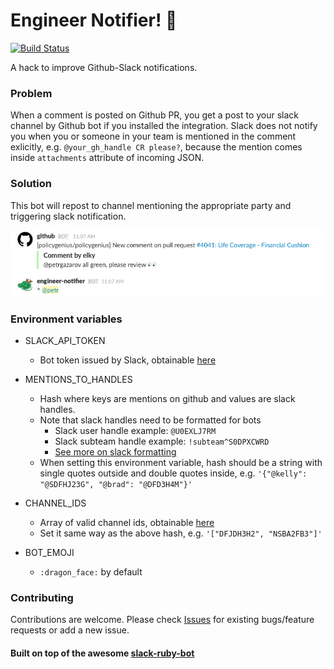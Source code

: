 # Engineer Notifier! :dragon_face:

[![Build Status](https://semaphoreci.com/api/v1/petrgazarov/engineer-notifier/branches/master/badge.svg)](https://semaphoreci.com/petrgazarov/engineer-notifier)

A hack to improve Github-Slack notifications. 

### Problem
When a comment is posted on Github PR, you get a post to your slack channel by Github bot if you installed the integration.
Slack does not notify you when you or someone in your team is mentioned in the comment exlicitly, e.g. `@your_gh_handle CR please?`, because the mention comes inside `attachments` attribute of incoming JSON.

### Solution
This bot will repost to channel mentioning the appropriate party and triggering slack notification.

![Slack screenshot](./slack-screenshot.png "Engineer-notifier slack screenshot")

### Environment variables

* SLACK_API_TOKEN
  * Bot token issued by Slack, obtainable [here](https://api.slack.com/docs/oauth-test-tokens)

* MENTIONS_TO_HANDLES
  * Hash where keys are mentions on github and values are slack handles.
  * Note that slack handles need to be formatted for bots
    * Slack user handle example: `@U0EXLJ7RM`
    * Slack subteam handle example: `!subteam^S0DPXCWRD`
    * [See more on slack formatting](https://api.slack.com/docs/formatting)
  * When setting this environment variable, hash should be a string with single quotes outside and double quotes inside, e.g. `'{"@kelly": "@SDFHJ23G", "@brad": "@DFD3H4M"}'`

* CHANNEL_IDS
  * Array of valid channel ids, obtainable [here](https://api.slack.com/methods/channels.list)
  * Set it same way as the above hash, e.g. `'["DFJDH3H2", "NSBA2FB3"]'`

* BOT_EMOJI
  * `:dragon_face:` by default
  
### Contributing
Contributions are welcome. Please check [Issues](https://github.com/petrgazarov/engineer-notifier/issues) for existing bugs/feature requests or add a new issue.

#### Built on top of the awesome [slack-ruby-bot](https://github.com/dblock/slack-ruby-bot)
